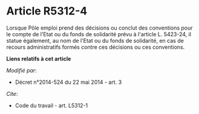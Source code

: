 # Article R5312-4

Lorsque Pôle emploi prend des décisions ou conclut des conventions pour le compte de l'Etat ou du fonds de solidarité prévu à
l'article L. 5423-24, il statue également, au nom de l'Etat ou du fonds de solidarité, en cas de recours administratifs
formés contre ces décisions ou ces conventions.

**Liens relatifs à cet article**

_Modifié par_:

  - Décret n°2014-524 du 22 mai 2014 - art. 3

_Cite_:

  - Code du travail - art. L5312-1
